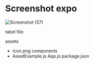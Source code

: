 # Screenshot expo

![Screenshot (57)](https://user-images.githubusercontent.com/100818979/208013638-01937fff-dc3c-4400-8ce6-df169bdfc1e1.png)

tabel file:

assets
  - icon.png
components
  - AssetExample.js
App.js
package.json
